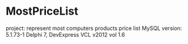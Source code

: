 # MostPriceList
project: represent most computers products price list
MySQL version: 5.1.73-1
Delphi 7, DevExpress VCL v2012 vol 1.6